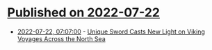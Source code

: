 # [Published on 2022-07-22](index.md)

* [2022-07-22, 07:07:00](https://soylentnews.org/article.pl?sid=22/07/21/1223219&from=rss) - [Unique Sword Casts New Light on Viking Voyages Across the North Sea](https://soylentnews.org/article.pl?sid=22/07/21/1223219&from=rss)
